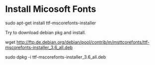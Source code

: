 
# Install Micosoft Fonts

sudo apt-get install ttf-mscorefonts-installer



Try to download debian pkg and install.

wget http://ftp.de.debian.org/debian/pool/contrib/m/msttcorefonts/ttf-mscorefonts-installer_3.6_all.deb

sudo dpkg -i ttf-mscorefonts-installer_3.6_all.deb